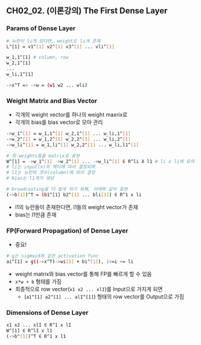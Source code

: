 ## CH02_02. (이론강의) The First Dense Layer

### Params of Dense Layer
```bash
# 뉴런이 li개 있다면, weight도 li개 존재
L^[1] = v1^[1] v2^[1] v3^[1] ... vli^[1]

w_1,1^[1] # column, row
w_2,1^[1]
...
w_li,1^[1]

->x^T => ->w = (w1 w2 ... wli)
```

### Weight Matrix and Bias Vector
- 각개의 weight vector를 하나의 weight maxrix로
- 각개의 bias를 bias vector로 모아 관리
```bash
->w_1^[1] = w_1,1^[1] w_2,1^[1] ... w_li,1^[1]
->w_2^[1] = w_1,2^[1] w_2,2^[1] ... w_li,2^[1]
->w_li^[1] = w_1,li^[1] w_2,2^[1] ... w_li,l1^[1]

# 위 weights들을 matrix로 표현
W^[1] = ->w_1^[1] ->w_2^[1] ... ->w_li^[1] ∈ R^li X l1 # li x l1에 유의 
# li는 input(x)의 벡터에 따라 결정되며
# l1는 뉴런의 갯수(column)에 따라 결정
# bias는 l1개가 생성

# broadcasting을 더 쉽게 하기 위해, 아래와 같이 표현
(->b[1])^T = (b1^[1] b2^[1] ... bli[1]) ∈ R^1 x li
```
- l1의 뉴런들이 존재한다면, l1들의 weight vector가 존재
- bias는 l1만큼 존재

### FP(Forward Propagation) of Dense Layer
- 중요!
```bash
# g는 sigmoid와 같은 activation func
ai^[1] = g((->x^T)->wi[1] + bi^[1]), 1<=i <= li
```
- weight matrix와 bias vector를 통해 FP를 빠르게 할 수 있음
- `x*w + b` 형태를 가짐
- 최종적으로 row vector(`x1 x2 ... xlI`)를 Input으로 가지게 되면
  - (`a1^[1] a2^[1] ... alI^[1]`) 형태의 row vector를 Output으로 가짐

### Dimensions of Dense Layer
```bash
x1 x2 ... xlI ∈ R^1 x lI
W^[1] ∈ R^lI x l1
(->b^[1])^T ∈ R^1 x l1
```
